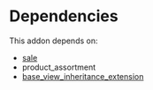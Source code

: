 # Dependencies

This addon depends on:

- [sale](https://github.com/bringout/oca-ocb-sale/tree/9c47621e05c4317db98aaea61473df9add3d66b6/odoo-bringout-oca-ocb-sale)
- product_assortment
- [base_view_inheritance_extension](https://github.com/bringout/oca-technical)
